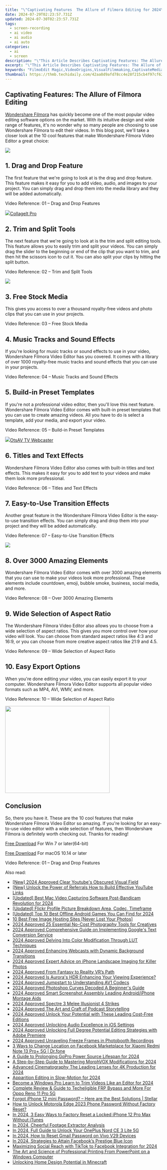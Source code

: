 ```yaml
---
title: "\"Captivating Features  The Allure of Filmora Editing for 2024\""
date: 2024-07-29T02:23:57.731Z
updated: 2024-07-30T02:23:57.731Z
tags: 
  - screen-recording
  - ai video
  - ai audio
  - ai auto
categories: 
  - ai
  - screen
description: "\"This Article Describes Captivating Features: The Allure of Filmora Editing for 2024\""
excerpt: "\"This Article Describes Captivating Features: The Allure of Filmora Editing for 2024\""
keywords: "FilmoEdit Magic,VideoOrigins,VisualFilmmaking,CaptivateMediaCut,CraftVideoFlows,AllureFilmEdit,EditingIntrigue"
thumbnail: https://thmb.techidaily.com/42aa8d9afd78cc4e28f215cb4f97cf62596e277c3f338f8c86d6f5318d22c5f4.jpg
---
```


## Captivating Features: The Allure of Filmora Editing

[Wondershare Filmora](https://tools.techidaily.com/wondershare/filmora/download/) has quickly become one of the most popular video editing software options on the market. With its intuitive design and wide range of features, it's no wonder why so many people are choosing to use Wondershare Filmora to edit their videos. In this blog post, we'll take a closer look at the 10 cool features that make Wondershare Filmora Video Editor a great choice:

<!-- affiliate ads begin -->
<a href="https://shop.mondly.com/affiliate.php?ACCOUNT=ATISTUDI&AFFILIATE=108875&PATH=https%3A%2F%2Fwww.mondly.com%3FAFFILIATE%3D108875%26RESOURCE%3D%2BEducational%2B300x600%2B"><img src="https://secure.avangate.com/images/merchant/69c418c33ec2e1a4267fa9bb77fa1428/educational-300x600.gif" border="0"></a>
<!-- affiliate ads end -->
## 1\. Drag and Drop Feature

The first feature that we're going to look at is the drag and drop feature. This feature makes it easy for you to add video, audio, and images to your project. You can simply drag and drop them into the media library and they will be added automatically.

Video Reference: 01 – Drag and Drop Features

<!-- affiliate ads begin -->
<a href="https://secure.2checkout.com/order/checkout.php?PRODS=4530091&QTY=1&AFFILIATE=108875&CART=1"><img src="https://www.pearlmountainsoft.com/n_img/product/cit_win/banScrn.jpg" border="0">CollageIt Pro</a>
<!-- affiliate ads end -->
## 2\. Trim and Split Tools

The next feature that we're going to look at is the trim and split editing tools. This feature allows you to easily trim and split your videos. You can simply drag the slider to the beginning or end of the clip that you want to trim, and then hit the scissors icon to cut it. You can also split your clips by hitting the split button.

Video Reference: 02 – Trim and Split Tools

<!-- affiliate ads begin -->
<a href="https://secure.2checkout.com/order/checkout.php?PRODS=19080710&QTY=1&AFFILIATE=108875&CART=1"><img src="https://smart-seo-tool.com/images/SmartSEOAuditorBox.png" border="0"></a>
<!-- affiliate ads end -->
## 3\. Free Stock Media

This gives you access to over a thousand royalty-free videos and photo clips that you can use in your projects.

Video Reference: 03 – Free Stock Media

## 4\. Music Tracks and Sound Effects

If you're looking for music tracks or sound effects to use in your video, Wondershare Filmora Video Editor has you covered. It comes with a library of over 1000 royalty-free music tracks and sound effects that you can use in your projects.

Video Reference: 04 – Music Tracks and Sound Effects

## 5\. Build-in Preset Templates

If you're not a professional video editor, then you'll love this next feature. Wondershare Filmora Video Editor comes with built-in preset templates that you can use to create amazing videos. All you have to do is select a template, add your media, and export your video.

Video Reference: 05 – Build-in Preset Templates

<!-- affiliate ads begin -->
<a href="https://otszone.ots7.com/order/checkout.php?PRODS=4713324&QTY=1&AFFILIATE=108875&CART=1"><img src="https://green.ots7.com/screenshots/OtsAV/OtsAVTV1.90-300x188.jpg" border="0">OtsAV TV Webcaster</a>
<!-- affiliate ads end -->
## 6\. Titles and Text Effects

Wondershare Filmora Video Editor also comes with built-in titles and text effects. This makes it easy for you to add text to your videos and make them look more professional.

Video Reference: 06 – Titles and Text Effects

## 7\. Easy-to-Use Transition Effects

Another great feature in the Wondershare Filmora Video Editor is the easy-to-use transition effects. You can simply drag and drop them into your project and they will be added automatically.

Video Reference: 07 – Easy-to-Use Transition Effects

<!-- affiliate ads begin -->
<a href="https://secure.2checkout.com/order/checkout.php?PRODS=4620778&QTY=1&AFFILIATE=108875&CART=1"><img src="https://secure.avangate.com/images/merchant/07dd4d5a72f5740ef0f035f201951476/728__90banner.jpg" border="0"></a>
<!-- affiliate ads end -->
## 8\. Over 3000 Amazing Elements

Wondershare Filmora Video Editor comes with over 3000 amazing elements that you can use to make your videos look more professional. These elements include countdown, emoji, bubble smoke, business, social media, and more.

Video Reference: 08 – Over 3000 Amazing Elements

## 9\. Wide Selection of Aspect Ratio

The Wondershare Filmora Video Editor also allows you to choose from a wide selection of aspect ratios. This gives you more control over how your video will look. You can choose from standard aspect ratios like 4:3 and 16:9, or you can choose from more creative aspect ratios like 21:9 and 4.5.

Video Reference: 09 – Wide Selection of Aspect Ratio

## 10\. Easy Export Options

When you're done editing your video, you can easily export it to your computer. Wondershare Filmora Video Editor supports all popular video formats such as MP4, AVI, WMV, and more.

Video Reference: 10 – Wide Selection of Aspect Ratio

<!-- affiliate ads begin -->
<a href="https://laganoo.pxf.io/c/5597632/1657397/16446" target="_top" id="1657397"><img src="//a.impactradius-go.com/display-ad/16446-1657397" border="0" alt="" width="336" height="280"/></a><img height="0" width="0" src="https://imp.pxf.io/i/5597632/1657397/16446" style="position:absolute;visibility:hidden;" border="0" />
<!-- affiliate ads end -->
## Conclusion

So, there you have it. These are the 10 cool features that make Wondershare Filmora Video Editor so amazing. If you're looking for an easy-to-use video editor with a wide selection of features, then Wondershare Filmora is definitely worth checking out. Thanks for reading!

[Free Download](https://tools.techidaily.com/wondershare/filmora/download/) For Win 7 or later(64-bit)

[Free Download](https://tools.techidaily.com/wondershare/filmora/download/) For macOS 10.14 or later

Video Reference: 01 – Drag and Drop Features


<ins class="adsbygoogle"
     style="display:block"
     data-ad-format="autorelaxed"
     data-ad-client="ca-pub-7571918770474297"
     data-ad-slot="1223367746"></ins>



<ins class="adsbygoogle"
     style="display:block"
     data-ad-client="ca-pub-7571918770474297"
     data-ad-slot="8358498916"
     data-ad-format="auto"
     data-full-width-responsive="true"></ins>


<span class="atpl-alsoreadstyle">Also read:</span>
<div><ul>
<li><a href="https://youtube-sure.techidaily.com/024-approved-clear-youtubes-obscured-visual-field/"><u>[New] 2024 Approved  Clear Youtube's Obscured Visual Field</u></a></li>
<li><a href="https://facebook-video-share.techidaily.com/new-unlock-the-power-of-referrals-how-to-build-effective-youtube-links/"><u>[New] Unlock the Power of Referrals  How to Build Effective YouTube Links</u></a></li>
<li><a href="https://screen-sharing-recording.techidaily.com/updated-best-mac-video-capturing-software-post-bandicam-revolution-for-2024/"><u>[Updated] Best Mac Video Capturing Software  Post-Bandicam Revolution for 2024</u></a></li>
<li><a href="https://facebook-videos.techidaily.com/updated-flickr-profile-picture-breakdown-area-codec-timeframe/"><u>[Updated] Flickr Profile Picture Breakdown  Area, Codec, Timeframe</u></a></li>
<li><a href="https://screen-recording.techidaily.com/updated-top-10-best-offline-android-games-you-can-find-for-2024/"><u>[Updated] Top 10 Best Offline Android Games You Can Find for 2024</u></a></li>
<li><a href="https://article-tips.techidaily.com/10-best-free-image-hosting-sites-never-lost-your-photos/"><u>10 Best Free Image Hosting Sites [Never Lost Your Photos]</u></a></li>
<li><a href="https://article-tips.techidaily.com/2024-approved-25-essential-no-cost-photography-tools-for-creatives/"><u>2024 Approved  25 Essential No-Cost Photography Tools for Creatives</u></a></li>
<li><a href="https://article-tips.techidaily.com/2024-approved-comprehensive-guide-on-implementing-googles-text-conversion-service/"><u>2024 Approved  Comprehensive Guide on Implementing Google's Text Conversion Service</u></a></li>
<li><a href="https://article-tips.techidaily.com/2024-approved-delving-into-color-modification-through-lut-techniques/"><u>2024 Approved  Delving Into Color Modification Through LUT Techniques</u></a></li>
<li><a href="https://article-tips.techidaily.com/2024-approved-enhancing-webcasts-with-dynamic-background-transitions/"><u>2024 Approved  Enhancing Webcasts with Dynamic Background Transitions</u></a></li>
<li><a href="https://article-tips.techidaily.com/2024-approved-expert-advice-on-iphone-landscape-imaging-for-killer-photos/"><u>2024 Approved  Expert Advice on iPhone Landscape Imaging for Killer Photos</u></a></li>
<li><a href="https://article-tips.techidaily.com/2024-approved-from-fantasy-to-reality-vrs-path/"><u>2024 Approved  From Fantasy to Reality  VR’s Path</u></a></li>
<li><a href="https://article-tips.techidaily.com/2024-approved-is-auroras-hdr-enhancing-your-viewing-experience/"><u>2024 Approved  Is Aurora's HDR Enhancing Your Viewing Experience?</u></a></li>
<li><a href="https://article-tips.techidaily.com/2024-approved-jumpstart-to-understanding-av1-codecs/"><u>2024 Approved  Jumpstart to Understanding AV1 Codecs</u></a></li>
<li><a href="https://article-tips.techidaily.com/2024-approved-photoshop-curves-decoded-a-beginners-guide/"><u>2024 Approved  Photoshop Curves Decoded  A Beginner's Guide</u></a></li>
<li><a href="https://article-tips.techidaily.com/2024-approved-smart-screenshot-assembly-leading-androidiphone-montage-aids/"><u>2024 Approved  Smart Screenshot Assembly  Leading Android/iPhone Montage Aids</u></a></li>
<li><a href="https://article-tips.techidaily.com/2024-approved-spectre-3-melee-illusionist-4-strikes/"><u>2024 Approved  Spectre 3 Melee  Illusionist 4 Strikes</u></a></li>
<li><a href="https://article-tips.techidaily.com/2024-approved-the-art-and-craft-of-podcast-storytelling/"><u>2024 Approved  The Art and Craft of Podcast Storytelling</u></a></li>
<li><a href="https://article-tips.techidaily.com/2024-approved-unlock-your-potential-with-these-leading-cost-free-editions/"><u>2024 Approved  Unlock Your Potential with These Leading Cost-Free Editions</u></a></li>
<li><a href="https://article-tips.techidaily.com/2024-approved-unlocking-audio-excellence-in-ios-settings/"><u>2024 Approved  Unlocking Audio Excellence in iOS Settings</u></a></li>
<li><a href="https://article-tips.techidaily.com/2024-approved-unlocking-full-degree-potential-editing-strategies-with-adobe-premiere/"><u>2024 Approved  Unlocking Full Degree Potential  Editing Strategies with Adobe Premiere</u></a></li>
<li><a href="https://article-tips.techidaily.com/2024-approved-unraveling-freeze-frames-in-photobooth-recordings/"><u>2024 Approved  Unraveling Freeze Frames in Photobooth Recordings</u></a></li>
<li><a href="https://location-fake.techidaily.com/3-ways-to-change-location-on-facebook-marketplace-for-xiaomi-redmi-note-13-proplus-5g-drfone-by-drfone-virtual-android/"><u>3 Ways to Change Location on Facebook Marketplace for Xiaomi Redmi Note 13 Pro+ 5G | Dr.fone</u></a></li>
<li><a href="https://article-tips.techidaily.com/a-guide-to-prolonging-gopro-power-source-lifespan-for-2024/"><u>A Guide to Prolonging GoPro Power Source Lifespan for 2024</u></a></li>
<li><a href="https://extra-information.techidaily.com/a-step-by-step-guide-to-mastering-morphvox-modifications-for-2024/"><u>A Step-by-Step Guide to Mastering MorphVOX Modifications for 2024</u></a></li>
<li><a href="https://article-tips.techidaily.com/advanced-cinematography-the-leading-lenses-for-4k-production-for-2024/"><u>Advanced Cinematography  The Leading Lenses for 4K Production for 2024</u></a></li>
<li><a href="https://article-tips.techidaily.com/apparition-editing-in-slow-motion-for-2024/"><u>Apparition Editing in Slow-Motion for 2024</u></a></li>
<li><a href="https://article-tips.techidaily.com/become-a-windows-pro-learn-to-trim-videos-like-an-editor-for-2024/"><u>Become a Windows Pro  Learn to Trim Videos Like an Editor for 2024</u></a></li>
<li><a href="https://android-unlock.techidaily.com/complete-review-and-guide-to-techeligible-frp-bypass-and-more-for-oppo-reno-11-pro-5g-by-drfone-android/"><u>Complete Review & Guide to Techeligible FRP Bypass and More For Oppo Reno 11 Pro 5G</u></a></li>
<li><a href="https://phone-solutions.techidaily.com/forgot-iphone-12-mini-password-here-are-the-best-solutions-stellar-by-stellar-data-recovery-ios-iphone-data-recovery/"><u>Forgot iPhone 12 mini Password? – Here are the Best Solutions | Stellar</u></a></li>
<li><a href="https://easy-unlock-android.techidaily.com/how-to-unlock-motorola-edge-2023-phone-password-without-factory-reset-by-drfone-android/"><u>How to Unlock Motorola Edge 2023 Phone Password Without Factory Reset?</u></a></li>
<li><a href="https://ios-unlock.techidaily.com/in-2024-3-easy-ways-to-factory-reset-a-locked-iphone-12-pro-max-without-itunes-by-drfone-ios/"><u>In 2024, 3 Easy Ways to Factory Reset a Locked iPhone 12 Pro Max Without iTunes</u></a></li>
<li><a href="https://vp-tips.techidaily.com/in-2024-cheerful-footage-extractor-analysis/"><u>In 2024, Cheerful Footage Extractor Analysis</u></a></li>
<li><a href="https://easy-unlock-android.techidaily.com/in-2024-full-guide-to-unlock-your-oneplus-nord-ce-3-lite-5g-by-drfone-android/"><u>In 2024, Full Guide to Unlock Your OnePlus Nord CE 3 Lite 5G</u></a></li>
<li><a href="https://android-unlock.techidaily.com/in-2024-how-to-reset-gmail-password-on-vivo-v29-devices-by-drfone-android/"><u>In 2024, How to Reset Gmail Password on Vivo V29 Devices</u></a></li>
<li><a href="https://facebook-video-content.techidaily.com/in-2024-strategies-to-attain-facebooks-prestige-blue-icon/"><u>In 2024, Strategies to Attain Facebook’s Prestige Blue Icon</u></a></li>
<li><a href="https://facebook-video-content.techidaily.com/maximizing-social-reach-with-tiktok-to-facebook-integration-for-2024/"><u>Maximizing Social Reach with TikTok to Facebook Integration for 2024</u></a></li>
<li><a href="https://windows11.techidaily.com/the-art-and-science-of-professional-printing-from-powerpoint-on-a-windows-computer/"><u>The Art and Science of Professional Printing From PowerPoint on a Windows Computer</u></a></li>
<li><a href="https://visual-screen-recording.techidaily.com/unlocking-home-design-potential-in-minecraft/"><u>Unlocking Home Design Potential in Minecraft</u></a></li>
</ul></div>
